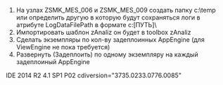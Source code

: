 1.	На узлах ZSMK_MES_006 и ZSMK_MES_009 создать папку c:\temp или определить другую в которую будут сохраняться логи в атрибуте LogDataFilePath в формате c:\[ПУТЬ]\
2.	Импортировать шаблон zAnaliz он будет в toolbox zAnaliz
3.	Сделать экземпляры по кол-ву задеплоинных AppEngine (для ViewEngine не пока требуется)
4.	Развернуть (Задеплоить) по одному экземпляру на каждый задеплоиный AppEngine
 




IDE 2014 R2   4.1 SP1 P02     cdiversion="3735.0233.0776.0085"